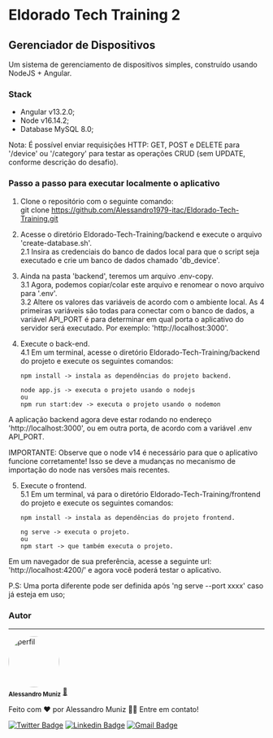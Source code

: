 # Eldorado Tech Training 2

## Gerenciador de Dispositivos

Um sistema de gerenciamento de dispositivos simples, construído usando NodeJS + Angular.

### Stack

- Angular v13.2.0;
- Node v16.14.2;
- Database MySQL 8.0;

Nota: É possível enviar requisições HTTP: GET, POST e DELETE para '/device' ou '/category' para testar as operações CRUD (sem UPDATE, conforme descrição do desafio).

### Passo a passo para executar localmente o aplicativo

1. Clone o repositório com o seguinte comando:<br />git clone https://github.com/Alessandro1979-itac/Eldorado-Tech-Training.git

2. Acesse o diretório Eldorado-Tech-Training/backend e execute o arquivo 'create-database.sh'.<br />
   2.1 Insira as credenciais do banco de dados local para que o script seja executado e crie um banco de dados chamado 'db_device'.

3. Ainda na pasta 'backend', teremos um arquivo .env-copy.<br />
   3.1 Agora, podemos copiar/colar este arquivo e renomear o novo arquivo para '.env'.<br />
   3.2 Altere os valores das variáveis ​​de acordo com o ambiente local. As 4 primeiras variáveis ​​são todas para conectar com o banco de dados, a variável API_PORT é para determinar em qual porta o aplicativo do servidor será executado. Por exemplo: 'http://localhost:3000'.

4. Execute o back-end.<br />
   4.1 Em um terminal, acesse o diretório Eldorado-Tech-Training/backend do projeto e execute os seguintes comandos:

   ```
   npm install -> instala as dependências do projeto backend.

   node app.js -> executa o projeto usando o nodejs
   ou
   npm run start:dev -> executa o projeto usando o nodemon
   ```

A aplicação backend agora deve estar rodando no endereço 'http://localhost:3000', ou em outra porta, de acordo com a variável .env API_PORT.

IMPORTANTE: Observe que o node v14 é necessário para que o aplicativo funcione corretamente! Isso se deve a mudanças no mecanismo de importação do node nas versões mais recentes.

5. Execute o frontend.<br />
   5.1 Em um terminal, vá para o diretório Eldorado-Tech-Training/frontend do projeto e execute os seguintes comandos:

   ```
   npm install -> instala as dependências do projeto frontend.

   ng serve -> executa o projeto.
   ou
   npm start -> que também executa o projeto.
   ```

Em um navegador de sua preferência, acesse a seguinte url: 'http://localhost:4200/' e agora você poderá testar o aplicativo.

P.S: Uma porta diferente pode ser definida após 'ng serve --port xxxx' caso já esteja em uso;

### Autor

---

<a>
 <img style="border-radius: 50%;" src="https://avatars.githubusercontent.com/Alessandro1979-itac" width="100px;" alt="perfil"/>
 <br />
 <sub><b>Alessandro Muniz</b></sub></a> <a href="" title="Eldorado Tech Training">🚀</a>

Feito com ❤️ por Alessandro Muniz 👋🏽 Entre em contato!

[![Twitter Badge](https://img.shields.io/badge/-@Muniz_Caranha-1ca0f1?style=flat-square&labelColor=1ca0f1&logo=twitter&logoColor=white&link=https://twitter.com/Muniz_Caranha)](https://twitter.com/Muniz_Caranha) [![Linkedin Badge](https://img.shields.io/badge/-Alessandro-blue?style=flat-square&logo=Linkedin&logoColor=white&link=https://www.linkedin.com/in/alessandro-muniz-caranha/)](https://www.linkedin.com/in/alessandro-muniz-caranha/)
[![Gmail Badge](https://img.shields.io/badge/-muniz.caranha@gmail.com-c14438?style=flat-square&logo=Gmail&logoColor=white&link=mailto:muniz.caranha@gmail.com)](mailto:muniz.caranha@gmail.com)
